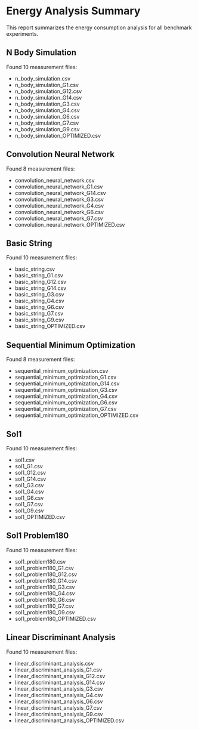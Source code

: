 # Energy Analysis Summary

This report summarizes the energy consumption analysis for all benchmark experiments.

## N Body Simulation

Found 10 measurement files:
- n_body_simulation.csv
- n_body_simulation_G1.csv
- n_body_simulation_G12.csv
- n_body_simulation_G14.csv
- n_body_simulation_G3.csv
- n_body_simulation_G4.csv
- n_body_simulation_G6.csv
- n_body_simulation_G7.csv
- n_body_simulation_G9.csv
- n_body_simulation_OPTIMIZED.csv

## Convolution Neural Network

Found 8 measurement files:
- convolution_neural_network.csv
- convolution_neural_network_G1.csv
- convolution_neural_network_G14.csv
- convolution_neural_network_G3.csv
- convolution_neural_network_G4.csv
- convolution_neural_network_G6.csv
- convolution_neural_network_G7.csv
- convolution_neural_network_OPTIMIZED.csv

## Basic String

Found 10 measurement files:
- basic_string.csv
- basic_string_G1.csv
- basic_string_G12.csv
- basic_string_G14.csv
- basic_string_G3.csv
- basic_string_G4.csv
- basic_string_G6.csv
- basic_string_G7.csv
- basic_string_G9.csv
- basic_string_OPTIMIZED.csv

## Sequential Minimum Optimization

Found 8 measurement files:
- sequential_minimum_optimization.csv
- sequential_minimum_optimization_G1.csv
- sequential_minimum_optimization_G14.csv
- sequential_minimum_optimization_G3.csv
- sequential_minimum_optimization_G4.csv
- sequential_minimum_optimization_G6.csv
- sequential_minimum_optimization_G7.csv
- sequential_minimum_optimization_OPTIMIZED.csv

## Sol1

Found 10 measurement files:
- sol1.csv
- sol1_G1.csv
- sol1_G12.csv
- sol1_G14.csv
- sol1_G3.csv
- sol1_G4.csv
- sol1_G6.csv
- sol1_G7.csv
- sol1_G9.csv
- sol1_OPTIMIZED.csv

## Sol1 Problem180

Found 10 measurement files:
- sol1_problem180.csv
- sol1_problem180_G1.csv
- sol1_problem180_G12.csv
- sol1_problem180_G14.csv
- sol1_problem180_G3.csv
- sol1_problem180_G4.csv
- sol1_problem180_G6.csv
- sol1_problem180_G7.csv
- sol1_problem180_G9.csv
- sol1_problem180_OPTIMIZED.csv

## Linear Discriminant Analysis

Found 10 measurement files:
- linear_discriminant_analysis.csv
- linear_discriminant_analysis_G1.csv
- linear_discriminant_analysis_G12.csv
- linear_discriminant_analysis_G14.csv
- linear_discriminant_analysis_G3.csv
- linear_discriminant_analysis_G4.csv
- linear_discriminant_analysis_G6.csv
- linear_discriminant_analysis_G7.csv
- linear_discriminant_analysis_G9.csv
- linear_discriminant_analysis_OPTIMIZED.csv

